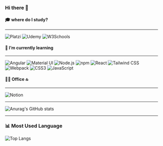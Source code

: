 ### Hi there 👋

<!--
**jeezlml/jeezlml** is a ✨ _special_ ✨ repository because its `README.md` (this file) appears on your GitHub profile.

Here are some ideas to get you started:

- 🔭 I’m currently working on ...
- 🌱 I’m currently learning ...
- 👯 I’m looking to collaborate on ...
- 🤔 I’m looking for help with ...
- 💬 Ask me about ...
- 📫 How to reach me: ...
- 😄 Pronouns: ...
- ⚡ Fun fact: ...
-->

#### 🎓 where do I study?
***

![Platzi](https://img.shields.io/badge/Platzi-98CA3F?style=for-the-badge&logo=platzi&logoColor=white)
![Udemy](https://img.shields.io/badge/Udemy-EC5252?style=for-the-badge&logo=Udemy&logoColor=white)
![W3Schools](https://img.shields.io/badge/W3Schools-04AA6D?style=for-the-badge&logo=W3Schools&logoColor=white)

#### 🌱 I’m currently learning
***

![Angular](https://img.shields.io/badge/Angular-DD0031?style=for-the-badge&logo=angular&logoColor=white)
![Material UI](https://img.shields.io/badge/Material%20UI-007FFF?style=for-the-badge&logo=mui&logoColor=white)
![Node.js](https://img.shields.io/badge/Node%20js-339933?style=for-the-badge&logo=nodedotjs&logoColor=white)
![npm](https://img.shields.io/badge/npm-CB3837?style=for-the-badge&logo=npm&logoColor=white)
![React](https://img.shields.io/badge/React-20232A?style=for-the-badge&logo=react&logoColor=61DAFB)
![Tailwind CSS](https://img.shields.io/badge/Tailwind_CSS-38B2AC?style=for-the-badge&logo=tailwind-css&logoColor=white)
![Webpack](https://img.shields.io/badge/Webpack-8DD6F9?style=for-the-badge&logo=Webpack&logoColor=white)
![CSS3](https://img.shields.io/badge/CSS3-1572B6?style=for-the-badge&logo=css3&logoColor=white)
![JavaScript](https://img.shields.io/badge/JavaScript-323330?style=for-the-badge&logo=javascript&logoColor=F7DF1E)

#### 👨‍💻 Office 🔝
***
![Notion](https://img.shields.io/badge/Notion-000000?style=for-the-badge&logo=notion&logoColor=white)


***

![Anurag's GitHub stats](https://github-readme-stats.vercel.app/api?username=jeezlml&show_icons=true&theme=radical)

***
### 📊 Most Used Language 
![Top Langs](https://github-readme-stats.vercel.app/api/top-langs/?username=jeezlml)


